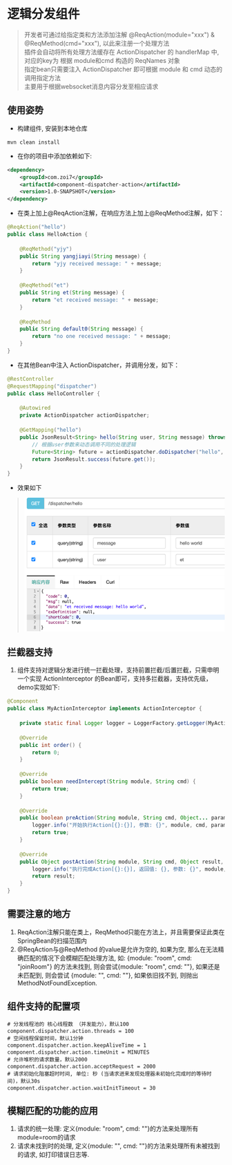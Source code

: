 # 逻辑分发组件
> 开发者可通过给指定类和方法添加注解 @ReqAction(module="xxx") & @ReqMethod(cmd="xxx"), 以此来注册一个处理方法 <br/>
> 插件会自动将所有处理方法缓存在 ActionDispatcher 的 handlerMap 中, 对应的key为 根据 module和cmd 构造的 ReqNames 对象 <br/>
> 指定bean只需要注入 ActionDispatcher 即可根据 module 和 cmd 动态的调用指定方法 <br/>
> 主要用于根据websocket消息内容分发至相应请求 <br/>

## 使用姿势
* 构建组件, 安装到本地仓库
```
mvn clean install
```

* 在你的项目中添加依赖如下:
```xml
<dependency>
    <groupId>com.zoi7</groupId>
    <artifactId>component-dispatcher-action</artifactId>
    <version>1.0-SNAPSHOT</version>
</dependency>
```

* 在类上加上@ReqAction注解，在响应方法上加上@ReqMethod注解，如下：
```java
@ReqAction("hello")
public class HelloAction {

    @ReqMethod("yjy")
    public String yangjiayi(String message) {
        return "yjy received message: " + message;
    }

    @ReqMethod("et")
    public String et(String message) {
        return "et received message: " + message;
    }

    @ReqMethod
    public String default0(String message) {
        return "no one received message: " + message;
    }
}
```
* 在其他Bean中注入 ActionDispatcher，并调用分发，如下：
```java
@RestController
@RequestMapping("dispatcher")
public class HelloController {
    
    @Autowired
    private ActionDispatcher actionDispatcher;
    
    @GetMapping("hello")
    public JsonResult<String> hello(String user, String message) throws ExecutionException, InterruptedException {
        // 根据user参数来动态调用不同的处理逻辑
        Future<String> future = actionDispatcher.doDispatcher("hello", user, message);
        return JsonResult.success(future.get());
    }
}
```
* 效果如下
> ![images](sample.png)

## 拦截器支持
1. 组件支持对逻辑分发进行统一拦截处理，支持前置拦截/后置拦截，只需申明一个实现 ActionInterceptor 的Bean即可，支持多拦截器，支持优先级，demo实现如下:
```java
@Component
public class MyActionInterceptor implements ActionInterceptor {

    private static final Logger logger = LoggerFactory.getLogger(MyActionInterceptor.class);

    @Override
    public int order() {
        return 0;
    }

    @Override
    public boolean needIntercept(String module, String cmd) {
        return true;
    }

    @Override
    public boolean preAction(String module, String cmd, Object... params) throws Exception {
        logger.info("开始执行Action[{}:{}], 参数: {}", module, cmd, params);
        return true;
    }

    @Override
    public Object postAction(String module, String cmd, Object result, Object... params) throws Exception {
        logger.info("执行完成Action[{}:{}], 返回值: {}, 参数: {}", module, cmd, result, params);
        return result;
    }
}
```

## 需要注意的地方
1. ReqAction注解只能在类上，ReqMethod只能在方法上，并且需要保证此类在SpringBean的扫描范围内
2. @ReqAction与@ReqMethod 的value是允许为空的, 如果为空, 那么在无法精确匹配的情况下会模糊匹配处理方法, 如: {module: "room", cmd: "joinRoom"} 的方法未找到, 则会尝试{module: "room", cmd: ""}, 如果还是未匹配到, 则会尝试 {module: "", cmd: ""}, 如果依旧找不到, 则抛出 MethodNotFoundException.

## 组件支持的配置项
```properties
# 分发线程池的 核心线程数 （并发能力），默认100
component.dispatcher.action.threads = 100
# 空闲线程保留时间，默认1分钟
component.dispatcher.action.keepAliveTime = 1
component.dispatcher.action.timeUnit = MINUTES
# 允许堆积的请求数量，默认2000
component.dispatcher.action.acceptRequest = 2000
# 请求初始化阻塞超时时间, 单位: 秒 (当请求进来发现处理器未初始化完成时的等待时间)，默认30s
component.dispatcher.action.waitInitTimeout = 30
```
## 模糊匹配的功能的应用
1. 请求的统一处理: 定义{module: "room", cmd: ""}的方法来处理所有 module=room的请求
2. 请求未找到时的处理, 定义{module: "", cmd: ""}的方法来处理所有未被找到的请求, 如打印错误日志等.